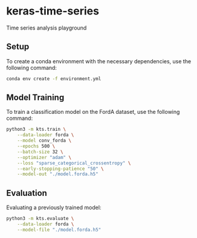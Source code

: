 # keras-time-series
Time series analysis playground

## Setup
To create a conda environment with the necessary dependencies, use the following command:
```bash
conda env create -f environment.yml
```

## Model Training
To train a classification model on the FordA dataset, use the following command:
```bash
python3 -m kts.train \
    --data-loader forda \
    --model conv_forda \
    --epochs 500 \
    --batch-size 32 \
    --optimizer "adam" \
    --loss "sparse_categorical_crossentropy" \
    --early-stopping-patience "50" \
    --model-out "./model.forda.h5"

```

## Evaluation
Evaluating a previously trained model:
```bash
python3 -m kts.evaluate \
    --data-loader forda \
    --model-file "./model.forda.h5"
```
